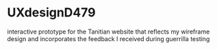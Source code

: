 # UXdesignD479
 interactive prototype for the Tanitian website that reflects my wireframe design and incorporates the feedback I received during guerrilla testing
